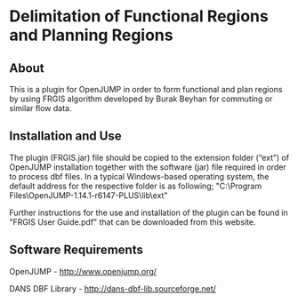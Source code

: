 # Delimitation of Functional Regions and Planning Regions

## About
This is a plugin for OpenJUMP in order to form functional and plan regions by using FRGIS algorithm developed by Burak Beyhan for commuting or similar flow data.

## Installation and Use
The plugin (FRGIS.jar) file should be copied to the extension folder (“ext”) of OpenJUMP installation together with the software (jar) file required in order to process dbf files. In a typical Windows-based operating system, the default address for the respective folder is as following; "C:\Program Files\OpenJUMP-1.14.1-r6147-PLUS\lib\ext"

Further instructions for the use and installation of the plugin can be found in "FRGIS User Guide.pdf" that can be downloaded from this website.

## Software Requirements
OpenJUMP - http://www.openjump.org/

DANS DBF Library - http://dans-dbf-lib.sourceforge.net/
